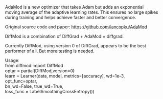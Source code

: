 AdaMod is a new optimizer that takes Adam but adds an exponential moving average of the adaptive learning rates. 
This ensures no large spikes during training and helps achieve faster and better convergence.

Original source code and paper:  https://github.com/lancopku/AdaMod

DiffMod is a combination of DiffGrad + AdaMod = diffgrad.

Currently DiffMod, using version 0 of DiffGrad, appears to be the best performer of all.  But more testing is needed.</br>

Usage:</br>
from diffmod import DiffMod</br>
optar = partial(DiffMod,version=0)</br>
learn = Learner(data, model, metrics=[accuracy], wd=1e-3,</br>
                opt_func=optar,</br>
                 bn_wd=False, true_wd=True,</br>
                loss_func = LabelSmoothingCrossEntropy()) </br>
